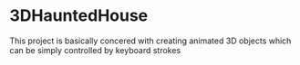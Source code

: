 # 3DHauntedHouse
This project is basically concered with creating animated 3D objects which can be simply controlled by keyboard strokes
